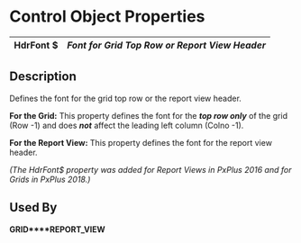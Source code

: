 # Control Object Properties

**HdrFont $** |  **_Font for Grid Top Row or Report View Header_**  
---|---  
  
## Description

Defines the font for the grid top row or the report view header.

**For the Grid:** This property defines the font for the **_top row only_** of the grid (Row -1) and does **_not_** affect the leading left column (Colno -1).

**For the Report View:** This property defines the font for the report view header.

_(The HdrFont$ property was added for Report Views in PxPlus 2016 and for Grids in PxPlus 2018.)_

## Used By

**GRID****REPORT_VIEW**
